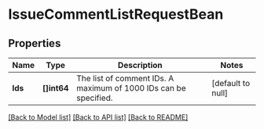 # IssueCommentListRequestBean

## Properties
Name | Type | Description | Notes
------------ | ------------- | ------------- | -------------
**Ids** | **[]int64** | The list of comment IDs. A maximum of 1000 IDs can be specified. | [default to null]

[[Back to Model list]](../README.md#documentation-for-models) [[Back to API list]](../README.md#documentation-for-api-endpoints) [[Back to README]](../README.md)

